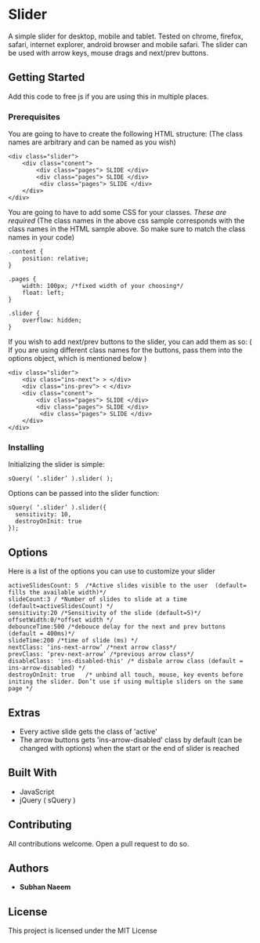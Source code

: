 # Slider
A simple slider for desktop, mobile and tablet. Tested on chrome, firefox, safari, internet explorer, android browser and mobile safari.
The slider can be used with arrow keys, mouse drags and next/prev buttons.

## Getting Started

Add this code to free js if you are using this in multiple places.

### Prerequisites

You are going to have to create the following HTML structure:
(The class names are arbitrary and can be named as you wish)
```
<div class="slider">
    <div class="conent">
        <div class="pages"> SLIDE </div>
        <div class="pages"> SLIDE </div>
         <div class="pages"> SLIDE </div>
    </div>
</div>
```

You are going to have to add some CSS for your classes. *These are required*
(The class names in the above css sample corresponds with the class names in the HTML sample above. So make sure to match the class names in your code)
```
.content {
    position: relative;
}

.pages {
    width: 100px; /*fixed width of your choosing*/
    float: left;
}

.slider {
    overflow: hidden;
}
```
If you wish to add next/prev buttons to the slider, you can add them as so:
( If you are using different class names for the buttons, pass them into the options object, which is mentioned below )
```
<div class="slider">
    <div class="ins-next"> > </div>
    <div class="ins-prev"> < </div>
    <div class="conent">
        <div class="pages"> SLIDE </div>
        <div class="pages"> SLIDE </div>
         <div class="pages"> SLIDE </div>
    </div>
</div>
```
### Installing

Initializing the slider is simple:
```
sQuery( ‘.slider’ ).slider( );
```

Options can be passed into the slider function:
```
sQuery( ‘.slider’ ).slider({
  sensitivity: 10,
  destroyOnInit: true
});
```

## Options

Here is a list of the options you can use to customize your slider

```
activeSlidesCount: 5  /*Active slides visible to the user  (default= fills the available width)*/
slideCount:3 / *Number of slides to slide at a time (default=activeSlidesCount) */
sensitivity:20 /*Sensitivity of the slide (default=5)*/
offsetWidth:0/*offset width */
debounceTime:500 /*debouce delay for the next and prev buttons (default = 400ms)*/ 
slideTime:200 /*time of slide (ms) */
nextClass: ‘ins-next-arrow’ /*next arrow class*/
prevClass: ‘prev-next-arrow’ /*previous arrow class*/
disableClass: 'ins-disabled-this' /* disbale arrow class (default = ins-arrow-disabled) */
destroyOnInit: true   /* unbind all touch, mouse, key events before initing the slider. Don’t use if using multiple sliders on the same page */
```

## Extras

* Every active slide gets the class of 'active'
* The arrow buttons gets 'ins-arrow-disabled' class by default (can be changed with options) when the start or the end of slider is reached

## Built With

* JavaScript
* jQuery ( sQuery )

## Contributing

All contributions welcome. Open a pull request to do so.

## Authors

* **Subhan Naeem** 

## License

This project is licensed under the MIT License 

